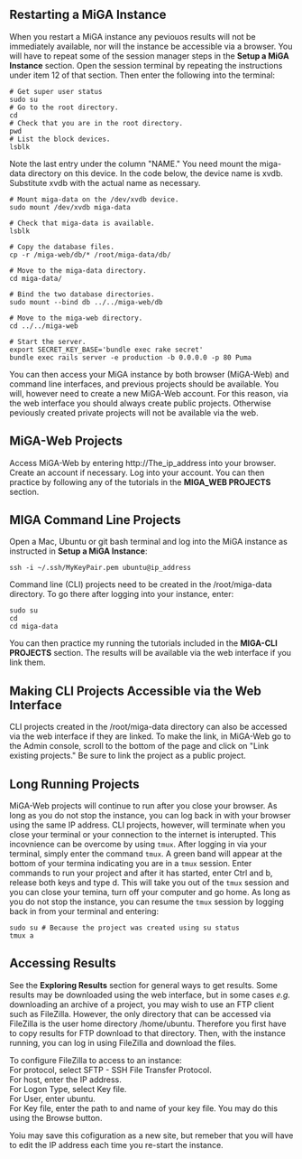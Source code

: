 ## Restarting a MiGA Instance
When you restart a MiGA instance any peviouos results will not be immediately available, nor will the instance be accessible via a browser. You will have to repeat some of the session manager steps in the **Setup a MiGA Instance** section. Open the session terminal by repeating the instructions under item 12 of that section. Then enter the following into the terminal:

```
# Get super user status
sudo su 
# Go to the root directory.
cd
# Check that you are in the root directory.
pwd
# List the block devices.
lsblk
```
Note the last entry under the column "NAME." You need mount the miga-data directory on this device. In the code below, the device name is xvdb. Substitute xvdb with the actual name as necessary.  

```
# Mount miga-data on the /dev/xvdb device.
sudo mount /dev/xvdb miga-data

# Check that miga-data is available.
lsblk

# Copy the database files.
cp -r /miga-web/db/* /root/miga-data/db/

# Move to the miga-data directory.
cd miga-data/

# Bind the two database directories.
sudo mount --bind db ../../miga-web/db 

# Move to the miga-web directory.
cd ../../miga-web

# Start the server.
export SECRET_KEY_BASE='bundle exec rake secret'  
bundle exec rails server -e production -b 0.0.0.0 -p 80 Puma
```
You can then access your MiGA instance by both browser (MiGA-Web) and command line interfaces, and previous projects should be available. You will, however need to create a new MiGA-Web account. For this reason, via the web interface you should always create public projects. Otherwise peviously created private projects will not be available via the web.  

## MiGA-Web Projects

Access MiGA-Web by entering http://The_ip_address into your browser. Create an account if necessary. Log into your account. You can then practice by following any of the tutorials in the **MIGA_WEB PROJECTS** section.

## MIGA Command Line Projects

Open a Mac, Ubuntu or git bash terminal and log into the MiGA instance as instructed in **Setup a MiGA Instance**:

```
ssh -i ~/.ssh/MyKeyPair.pem ubuntu@ip_address
```

Command line (CLI) projects need to be created in the /root/miga-data directory. To go there after logging into your instance, enter:

```
sudo su
cd 
cd miga-data
```
You can then practice my running the tutorials included in the **MIGA-CLI PROJECTS** section. The results will be available via the web interface if you link them. 

## Making CLI Projects Accessible via the Web Interface

CLI projects created in the /root/miga-data directory can also be accessed via the web interface if they are linked. To make the link, in MiGA-Web go to the Admin console, scroll to the bottom of the page and click on "Link existing projects." Be sure to link the project as a public project.

## Long Running Projects

MiGA-Web projects will continue to run after you close your browser. As long as you do not stop the instance, you can log back in with your browser using the same IP address. CLI projects, however, will terminate when you close your terminal or your connection to the internet is interupted. This incovnience can be overcome by using ```tmux```. After logging in via your terminal, simply enter the command ```tmux```. A green band will appear at the bottom of your termina indicating you are in a ```tmux``` session. Enter commands to run your project and after it has started, enter Ctrl and b, release both keys and type d. This will take you out of the ```tmux``` session and you can close your temina, turn off your computer and go home. As long as you do not stop the instance, you can resume the ```tmux``` session by logging back in from your terminal and entering:

```
sudo su # Because the project was created using su status
tmux a
```

## Accessing Results
See the **Exploring Results** section for general ways to get results. Some results may be downloaded using the web interface, but in some cases *e.g.* downloading an archive of a project, you may wish to use an FTP client such as FileZilla.  However, the only directory that can be accessed via FileZilla is the user home directory /home/ubuntu. Therefore you first have to copy results for FTP download to that directory. Then, with the instance running, you can log in using FileZilla and download the files.  

To configure FileZilla to access to an instance:  
For protocol, select SFTP - SSH File Transfer Protocol.  
For host, enter the IP address.  
For Logon Type, select Key file.  
For User, enter ubuntu.  
For Key file, enter the path to and name of your key file. You may do this using the Browse button.  

Yoiu may save this cofiguration as a new site, but remeber that you will have to edit the IP address each time you re-start the instance.